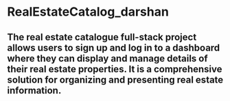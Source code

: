 # RealEstateCatalog_darshan
## The real estate catalogue full-stack project allows users to sign up and log in to a dashboard where they can display and manage details of their real estate properties. It is a comprehensive solution for organizing and presenting real estate information.
